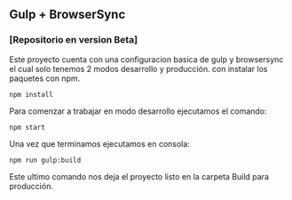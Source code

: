 ## Gulp + BrowserSync 
### [Repositorio en version Beta]

Este proyecto cuenta con una configuracion basica de gulp y browsersync el cual solo tenemos 2 modos desarrollo y producción. con instalar los paquetes con npm.

```
npm install
```

Para comenzar a trabajar en modo desarrollo ejecutamos el comando:

```
npm start
```

Una vez que terminamos ejecutamos en consola:

```
npm run gulp:build
```
 
Este ultimo comando nos deja el proyecto listo en la carpeta Build para producción.